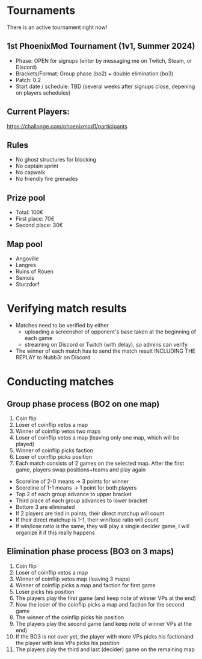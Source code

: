 # Tournaments
There is an active tournament right now!

## 1st PhoenixMod Tournament (1v1, Summer 2024)

- Phase: OPEN for signups (enter by messaging me on Twitch, Steam, or Discord)
- Brackets/Format: Group phase (bo2) + double elimination (bo3)
- Patch: 0.2
- Start date / schedule: TBD (several weeks after signups close, depening on players schedules)

## Current Players:
https://challonge.com/phoenixmod1/participants

## Rules
- No ghost structures for blocking
- No captain sprint
- No capwalk
- No friendly fire grenades

## Prize pool
- Total: 100€
- First place: 70€
- Second place: 30€

## Map pool
- Angoville
- Langres
- Ruins of Rouen
- Semois
- Sturzdorf

# Verifying match results
- Matches need to be verified by either
  - uploading a screenshot of opponent's base taken at the beginning of each game
  - streaming on Discord or Twitch (with delay), so admins can verify
- The winner of each match has to send the match result INCLUDING THE REPLAY to Nubb3r on Discord

# Conducting matches

##  Group phase process (BO2 on one map)
1. Coin flip
2. Loser of coinflip vetos a map
3. Winner of coinflip vetos two maps
4. Loser of coinflip vetos a map (leaving only one map, which will be played)
6. Winner of coinflip picks faction
7. Loser of coinflip picks position
8. Each match consists of 2 games on the selected map. After the first game, players swap positions+teams and play again
- Scoreline of 2-0 means -> 3 points for winner
- Scoreline of 1-1 means -> 1 point for both players
- Top 2 of each group advance to upper bracket
- Third place of each group advances to lower bracket
- Bottom 3 are eliminated
- If 2 players are tied in points, their direct matchup will count
- If their direct matchup is 1-1, their win/lose ratio will count
- If win/lose ratio is the same, they will play a single decider game, I will organize it if this really happens
   
## Elimination phase process (BO3 on 3 maps)
1. Coin flip
2. Loser of coinflip vetos a map
5. Winner of coinflip vetos map (leaving 3 maps)
6. Winner of coinflip picks a map and faction for first game
7. Loser picks his position
8. The players play the first game (and keep note of winner VPs at the end)
9. Now the loser of the coinflip picks a map and faction for the second game
10. The winner of the coinflip picks his position
11. The players play the second game (and keep note of winner VPs at the end)
12. If the BO3 is not over yet, the player with more VPs picks his factionand the player with less VPs picks his position
13. The players play the third and last (decider) game on the remaining map
